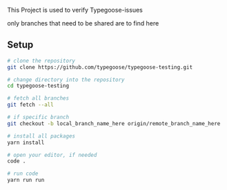 This Project is used to verify Typegoose-issues

only branches that need to be shared are to find here

## Setup

```sh
# clone the repository
git clone https://github.com/typegoose/typegoose-testing.git

# change directory into the repository
cd typegoose-testing

# fetch all branches
git fetch --all

# if specific branch
git checkout -b local_branch_name_here origin/remote_branch_name_here

# install all packages
yarn install

# open your editor, if needed
code .

# run code
yarn run run
```
